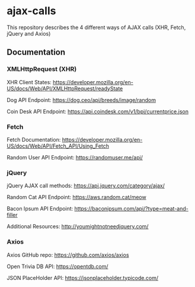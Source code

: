 # ajax-calls
This repository describes the 4 different ways of AJAX calls (XHR, Fetch, jQuery and Axios)

## Documentation

### XMLHttpRequest (XHR)

XHR Client States: https://developer.mozilla.org/en-US/docs/Web/API/XMLHttpRequest/readyState

Dog API Endpoint: https://dog.ceo/api/breeds/image/random

Coin Desk API Endpoint: https://api.coindesk.com/v1/bpi/currentprice.json

### Fetch

Fetch Documentation: https://developer.mozilla.org/en-US/docs/Web/API/Fetch_API/Using_Fetch

Random User API Endpoint: https://randomuser.me/api/

### jQuery

jQuery AJAX call methods: https://api.jquery.com/category/ajax/

Random Cat API Endpoint: https://aws.random.cat/meow

Bacon Ipsum API Endpoint: https://baconipsum.com/api/?type=meat-and-filler

Additional Resources: http://youmightnotneedjquery.com/

### Axios

Axios GitHub repo: https://github.com/axios/axios

Open Trivia DB API: https://opentdb.com/

JSON PlaceHolder API: https://jsonplaceholder.typicode.com/